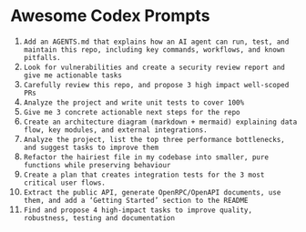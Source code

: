 # Awesome Codex Prompts

1. `Add an AGENTS.md that explains how an AI agent can run, test, and maintain this repo, including key commands, workflows, and known pitfalls.`
1. `Look for vulnerabilities and create a security review report and give me actionable tasks`
1. `Carefully review this repo, and propose 3 high impact well-scoped PRs`
1. `Analyze the project and write unit tests to cover 100%`
1. `Give me 3 concrete actionable next steps for the repo`
1. `Create an architecture diagram (markdown + mermaid) explaining data flow, key modules, and external integrations.`
1. `Analyze the project, list the top three performance bottlenecks, and suggest tasks to improve them`
1. `Refactor the hairiest file in my codebase into smaller, pure functions while preserving behaviour`
1. `Create a plan that creates integration tests for the 3 most critical user flows.`
1. `Extract the public API, generate OpenRPC/OpenAPI documents, use them, and add a ‘Getting Started’ section to the README`
1. `Find and propose 4 high-impact tasks to improve quality, robustness, testing and documentation`

